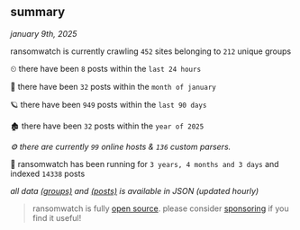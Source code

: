 
## summary
_january 9th, 2025_

ransomwatch is currently crawling `452` sites belonging to `212` unique groups

⏲ there have been `8` posts within the `last 24 hours`

🦈 there have been `32` posts within the `month of january`

🪐 there have been `949` posts within the `last 90 days`

🏚 there have been `32` posts within the `year of 2025`

_⚙️ there are currently `99` online hosts & `136` custom parsers._

🦕 ransomwatch has been running for `3 years, 4 months and 3 days` and indexed `14338` posts

_all data  [(groups)](http://ransomwhat.telemetry.ltd/groups) and [(posts)](http://ransomwhat.telemetry.ltd/posts) is available in JSON (updated hourly)_

> ransomwatch is fully [open source](https://github.com/joshhighet/ransomwatch#ransomwatch--). please consider [sponsoring](https://github.com/sponsors/joshhighet) if you find it useful!

